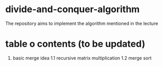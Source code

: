 # divide-and-conquer-algorithm
The repository aims to implement the algorithm mentioned in the lecture

# table o contents (to be updated)
1. basic merge idea
  1.1 recursive matrix multiplication
  1.2 merge sort
